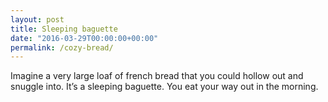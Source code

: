 ```yaml
---
layout: post
title: Sleeping baguette
date: "2016-03-29T00:00:00+00:00"
permalink: /cozy-bread/
---
```


Imagine a very large loaf of french bread that you could hollow out and snuggle into. It’s a sleeping baguette. You eat your way out in the morning.
